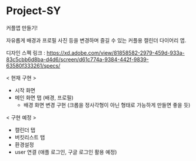 # Project-SY
커플앱 만들기!

자유롭게 배경과 프로필 사진 등을 변경하며 즐길 수 있는 커플용 캘린더 다이어리 앱.

디자인 스펙 링크 : https://xd.adobe.com/view/81858582-2979-459d-933a-83c5cbb6d8ba-d4d6/screen/d61c774a-9384-442f-9839-63580f333261/specs/

< 현재 구현 >
- 시작 화면
- 메인 화면 탭 (배경, 프로필)
  * 배경 화면 변경 구현 (크롭을 정사각형이 아닌 형태로 가능하게 만들면 좋을 듯)
  
< 구현 예정 >
- 캘린더 탭
- 버킷리스트 탭
- 환경설정
- user 연결 (애플 로그인, 구글 로그인 활용 예정)
